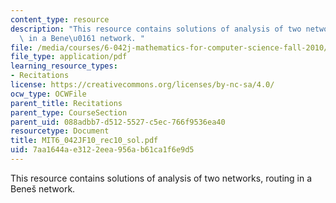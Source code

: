 ```yaml
---
content_type: resource
description: "This resource contains solutions of analysis of two networks, routing\
  \ in a Bene\u0161 network. "
file: /media/courses/6-042j-mathematics-for-computer-science-fall-2010/7aa1644ae3122eea956ab61ca1f6e9d5_MIT6_042JF10_rec10_sol.pdf
file_type: application/pdf
learning_resource_types:
- Recitations
license: https://creativecommons.org/licenses/by-nc-sa/4.0/
ocw_type: OCWFile
parent_title: Recitations
parent_type: CourseSection
parent_uid: 088adbb7-d512-5527-c5ec-766f9536ea40
resourcetype: Document
title: MIT6_042JF10_rec10_sol.pdf
uid: 7aa1644a-e312-2eea-956a-b61ca1f6e9d5
---
```

This resource contains solutions of analysis of two networks, routing in a Beneš network. 